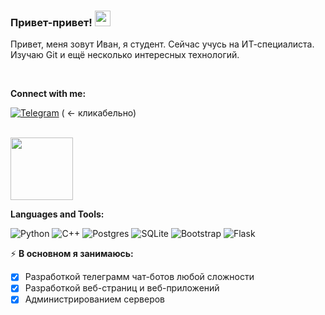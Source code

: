 ### Привет-привет! <img src="https://media.giphy.com/media/hvRJCLFzcasrR4ia7z/giphy.gif" width="25px">


Привет, меня зовут Иван, я студент. Сейчас учусь на ИТ-специалиста. Изучаю Git и ещё несколько интересных технологий.

<br />
  
**Connect with me:**  

<a href="https://t.me/psychochinazes">![Telegram](https://img.shields.io/badge/Telegram-2CA5E0?style=for-the-badge&logo=telegram&logoColor=white)</a> ( <- кликабельно)

<br />

<img src="https://external-content.duckduckgo.com/iu/?u=https%3A%2F%2Fplay-lh.googleusercontent.com%2FvYFpgwJDzugewVqpeg9M3_fJxdCOPkpfihv8GueEpYlHQ-9-liiTefw8N-pfy5DGRFM&f=1&nofb=1&ipt=20e928f89ed419ade8ae8aeb791e2aa493bb30434d1718db6050b1b199a68e7c&ipo=images" width="100px">
  
**Languages and Tools:**  

![Python](https://img.shields.io/badge/python-3670A0?style=for-the-badge&logo=python&logoColor=ffdd54)
![C++](https://img.shields.io/badge/c++-%2300599C.svg?style=for-the-badge&logo=c%2B%2B&logoColor=white)
![Postgres](https://img.shields.io/badge/postgres-%23316192.svg?style=for-the-badge&logo=postgresql&logoColor=white)
![SQLite](https://img.shields.io/badge/sqlite-%2307405e.svg?style=for-the-badge&logo=sqlite&logoColor=white)
![Bootstrap](https://img.shields.io/badge/bootstrap-%238511FA.svg?style=for-the-badge&logo=bootstrap&logoColor=white)
![Flask](https://img.shields.io/badge/flask-%23000.svg?style=for-the-badge&logo=flask&logoColor=white)


⚡️ **В основном я занимаюсь:**
<!-- TODO-IST:START -->
* [x] Разработкой телеграмм чат-ботов любой сложности
* [x] Разработкой веб-страниц и веб-приложений
* [x] Администрированием серверов 
<!-- TODO-IST:END -->

